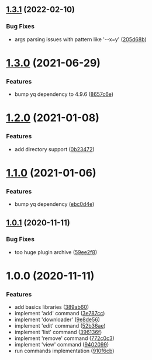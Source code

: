 ## [1.3.1](https://github.com/jBouyoud/helm-config-scheme/compare/v1.3.0...v1.3.1) (2022-02-10)


### Bug Fixes

* args parsing issues with pattern like '--x=y' ([205d68b](https://github.com/jBouyoud/helm-config-scheme/commit/205d68b0fb1463acc319e6255fc31fcf0bcf0c4b))

# [1.3.0](https://github.com/jBouyoud/helm-config-scheme/compare/v1.2.0...v1.3.0) (2021-06-29)


### Features

* bump yq dependency to 4.9.6 ([8657c6e](https://github.com/jBouyoud/helm-config-scheme/commit/8657c6ee3e3b5b2ea6bf731db35c46c7fc39a9bc))

# [1.2.0](https://github.com/jBouyoud/helm-config-scheme/compare/v1.1.0...v1.2.0) (2021-01-08)


### Features

* add directory support ([0b23472](https://github.com/jBouyoud/helm-config-scheme/commit/0b2347289733c820e2aa307d41414f065ca5792d))

# [1.1.0](https://github.com/jBouyoud/helm-config-scheme/compare/v1.0.1...v1.1.0) (2021-01-06)


### Features

* bump yq dependency ([ebc0d4e](https://github.com/jBouyoud/helm-config-scheme/commit/ebc0d4e9f031ca1e202b3cf00889fd2c6c742afa))

## [1.0.1](https://github.com/jBouyoud/helm-config-scheme/compare/v1.0.0...v1.0.1) (2020-11-11)


### Bug Fixes

* too huge plugin archive ([59ee2f8](https://github.com/jBouyoud/helm-config-scheme/commit/59ee2f8ca47f95f6774ddfd273f28160a6426230))

# 1.0.0 (2020-11-11)


### Features

* add basics libraries ([389ab60](https://github.com/jBouyoud/helm-config-scheme/commit/389ab60c4436bd73db2534e03172fc9e873d0a01))
* implement 'add' command ([3e787cc](https://github.com/jBouyoud/helm-config-scheme/commit/3e787cc5a852efca26424f113bd6898e65fb65d2))
* implement 'downloader' ([9e8de56](https://github.com/jBouyoud/helm-config-scheme/commit/9e8de560f8705b4be046d5ae4bb4ae48c27a7fb3))
* implement 'edit' command ([52b36ae](https://github.com/jBouyoud/helm-config-scheme/commit/52b36ae638548d333fd53409ea496af87a2d164c))
* implement 'list' command ([396136f](https://github.com/jBouyoud/helm-config-scheme/commit/396136fee7b56ed1ffd93fe24c5a8ac77c49b1df))
* implement 'remove' command ([772c0c3](https://github.com/jBouyoud/helm-config-scheme/commit/772c0c38e435fb87a08722d8f9e9060887a724ec))
* implement 'view' command ([9402099](https://github.com/jBouyoud/helm-config-scheme/commit/940209909472187695781d48592e3cb55f3f38ab))
* run commands implementation ([910f6cb](https://github.com/jBouyoud/helm-config-scheme/commit/910f6cb1cedc1c687b9d3c6771210260143c2562))
